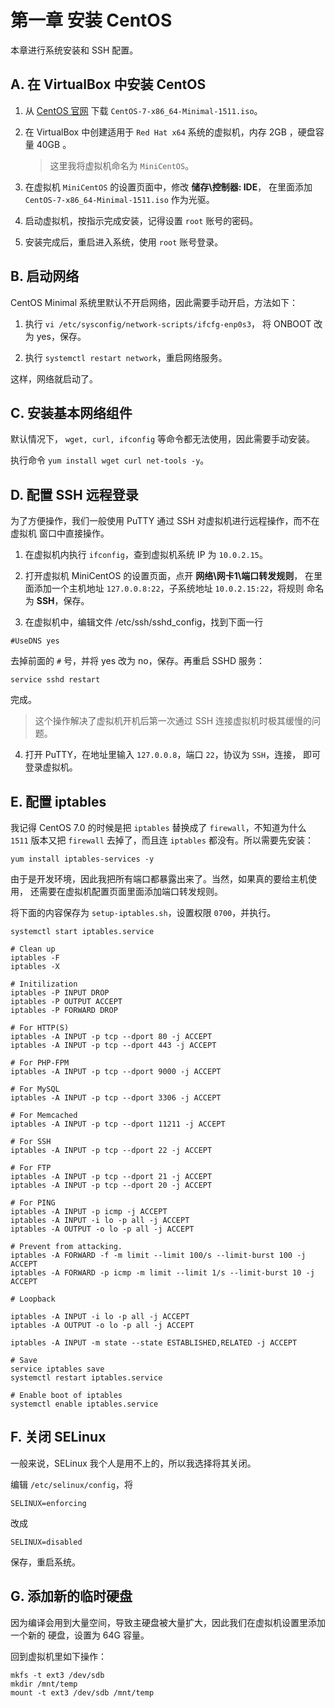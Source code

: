 # 第一章 安装 CentOS

本章进行系统安装和 SSH 配置。

## A. 在 VirtualBox 中安装 CentOS

1.  从 [CentOS 官网](https://www.centos.org/) 下载 
`CentOS-7-x86_64-Minimal-1511.iso`。

2.  在 VirtualBox 中创建适用于 `Red Hat x64` 系统的虚拟机，内存 2GB
，硬盘容量 40GB 。

    > 这里我将虚拟机命名为 `MiniCentOS`。

3.  在虚拟机 `MiniCentOS` 的设置页面中，修改 **储存\\控制器: IDE**，
在里面添加 `CentOS-7-x86_64-Minimal-1511.iso` 作为光驱。

4.  启动虚拟机，按指示完成安装，记得设置 `root` 账号的密码。

5.  安装完成后，重启进入系统，使用 `root` 账号登录。

## B. 启动网络

CentOS Minimal 系统里默认不开启网络，因此需要手动开启，方法如下：

1.  执行 `vi /etc/sysconfig/network-scripts/ifcfg-enp0s3`，
将 ONBOOT 改为 yes，保存。

2.  执行 `systemctl restart network`，重启网络服务。

这样，网络就启动了。

## C. 安装基本网络组件

默认情况下， `wget, curl, ifconfig` 等命令都无法使用，因此需要手动安装。

执行命令 `yum install wget curl net-tools -y`。

## D. 配置 SSH 远程登录

为了方便操作，我们一般使用 PuTTY 通过 SSH 对虚拟机进行远程操作，而不在虚拟机
窗口中直接操作。

1. 在虚拟机内执行 `ifconfig`，查到虚拟机系统 IP 为 `10.0.2.15`。

2. 打开虚拟机 MiniCentOS 的设置页面，点开 **网络\\网卡1\\端口转发规则**，
在里面添加一个主机地址 `127.0.0.8:22`，子系统地址 `10.0.2.15:22`，将规则
命名为 **SSH**，保存。

3. 在虚拟机中，编辑文件 /etc/ssh/sshd_config，找到下面一行

```
#UseDNS yes
```

去掉前面的 `#` 号，并将 yes 改为 no，保存。再重启 SSHD 服务：

```
service sshd restart
```

完成。

> 这个操作解决了虚拟机开机后第一次通过 SSH 连接虚拟机时极其缓慢的问题。

4. 打开 PuTTY，在地址里输入 `127.0.0.8`，端口 `22`，协议为 `SSH`，连接，
即可登录虚拟机。

## E. 配置 iptables

我记得 CentOS 7.0 的时候是把 `iptables` 替换成了 `firewall`，不知道为什么 `1511`
版本又把 `firewall` 去掉了，而且连 `iptables` 都没有。所以需要先安装：

```
yum install iptables-services -y
```

由于是开发环境，因此我把所有端口都暴露出来了。当然，如果真的要给主机使用，
还需要在虚拟机配置页面里面添加端口转发规则。

将下面的内容保存为 `setup-iptables.sh`，设置权限 `0700`，并执行。

```
systemctl start iptables.service

# Clean up
iptables -F
iptables -X

# Initilization
iptables -P INPUT DROP
iptables -P OUTPUT ACCEPT
iptables -P FORWARD DROP

# For HTTP(S)
iptables -A INPUT -p tcp --dport 80 -j ACCEPT
iptables -A INPUT -p tcp --dport 443 -j ACCEPT

# For PHP-FPM
iptables -A INPUT -p tcp --dport 9000 -j ACCEPT

# For MySQL
iptables -A INPUT -p tcp --dport 3306 -j ACCEPT

# For Memcached
iptables -A INPUT -p tcp --dport 11211 -j ACCEPT

# For SSH
iptables -A INPUT -p tcp --dport 22 -j ACCEPT

# For FTP
iptables -A INPUT -p tcp --dport 21 -j ACCEPT
iptables -A INPUT -p tcp --dport 20 -j ACCEPT

# For PING
iptables -A INPUT -p icmp -j ACCEPT
iptables -A INPUT -i lo -p all -j ACCEPT
iptables -A OUTPUT -o lo -p all -j ACCEPT

# Prevent from attacking.
iptables -A FORWARD -f -m limit --limit 100/s --limit-burst 100 -j ACCEPT
iptables -A FORWARD -p icmp -m limit --limit 1/s --limit-burst 10 -j ACCEPT

# Loopback

iptables -A INPUT -i lo -p all -j ACCEPT
iptables -A OUTPUT -o lo -p all -j ACCEPT

iptables -A INPUT -m state --state ESTABLISHED,RELATED -j ACCEPT

# Save
service iptables save
systemctl restart iptables.service

# Enable boot of iptables
systemctl enable iptables.service
```

## F. 关闭 SELinux

一般来说，SELinux 我个人是用不上的，所以我选择将其关闭。

编辑 `/etc/selinux/config`，将

```
SELINUX=enforcing
```

改成

```
SELINUX=disabled
```

保存，重启系统。

## G. 添加新的临时硬盘

因为编译会用到大量空间，导致主硬盘被大量扩大，因此我们在虚拟机设置里添加一个新的
硬盘，设置为 64G 容量。

回到虚拟机里如下操作：

```
mkfs -t ext3 /dev/sdb
mkdir /mnt/temp
mount -t ext3 /dev/sdb /mnt/temp
```
